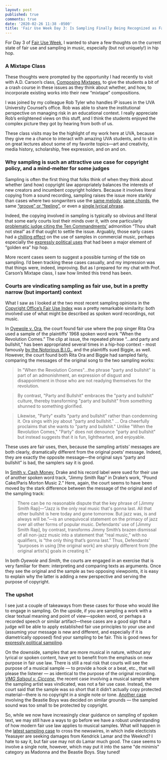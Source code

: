 ```yaml
---
layout: post
published: true
comments: true
date: '2020-02-26 11:38 -0500'
title: 'Fair Use Week Day 3: Is Sampling Finally Being Recognized as Fair Use? Kinda.'
---
```


For Day 3 of [Fair Use Week](http://fairuseweek.org), I wanted to share a few thoughts on the current state of fair use and sampling in music, especially (but not uniquely!) in hip hop. 

### A Mixtape Class

These thoughts were prompted by the opportunity I had recently to visit with A.D. Carson’s class, [Composing Mixtapes](https://news.virginia.edu/content/students-debut-mixtape-straight-uvas-rap-lab-unusual-final-exam), to give the students a bit of a crash course in these issues as they think about whether, and how, to incorporate existing works into their new “mixtape” compositions. 

I was joined by my colleague Rob Tyler who handles IP issues in the UVA University Counsel’s office. Rob was able to share the institutional perspective on managing risk in an educational context. I really appreciate Rob’s enlightened views on this stuff, and I think the students enjoyed the complex picture they got by hearing from both of us. 

These class visits may be the highlight of my work here at UVA, because they give me a chance to interact with amazing UVA students, and to sit in on great lectures about some of my favorite topics—art and creativity, media history, scholarship, free expression, and on and on.

### Why sampling is such an attractive use case for copyright policy, and a mind-melter for some judges

Sampling is often the first thing that folks think of when they think about whether (and how) copyright law appropriately balances the interests of new creators and incumbent copyright holders. Because it involves literal copying from a sound recording, sampling raises the issue more starkly than cases where two songwriters use the [same melody](https://www.youtube.com/watch?v=sJtm0MoOgiU&feature=emb_title), [same chords](https://www.youtube.com/watch?v=oOlDewpCfZQ), the same [“groove” or “feeling”](https://www.hollywoodreporter.com/thr-esq/blurred-lines-appeal-brief-says-artists-cant-copyright-a-groove-997767), or even a [single lyrical phrase](https://www.nytimes.com/2019/03/31/business/media/plagiarism-music-songwriters.html). 

Indeed, the copying involved in sampling is typically so obvious and literal that some early courts lost their minds over it, with one particularly [problematic judge citing the Ten Commandments’](https://blogs.law.gwu.edu/mcir/case/grand-upright-v-warner/) admonition “Thou shalt not steal” as if that ought to settle the issue. Arguably, those early cases had a [chilling effect](https://www.theatlantic.com/entertainment/archive/2011/04/how-copyright-law-hurts-music-from-chuck-d-to-girl-talk/236975/) on the use of samples in commercial music, perhaps especially the [expressly political uses](https://www.theatlantic.com/entertainment/archive/2013/09/did-the-decline-of-sampling-cause-the-decline-of-political-hip-hop/279791/) that had been a major element of “golden era” hip hop. 

More recent cases seem to suggest a possible turning of the tide on sampling. I’d been tracking these cases casually, and my impression was that things were, indeed, improving. But as I prepared for my chat with Prof. Carson’s Mixtape class, I saw how limited this trend has been.

### Courts are vindicating sampling as fair use, but in a pretty narrow (but important) context

What I saw as I looked at the two most recent sampling opinions in the [Copyright Office’s Fair Use Index](https://www.copyright.gov/fair-use/fair-index.html) was a pretty remarkable similarity: both involved use of what might be described as spoken word recordings, not music. 

In [Oyewole v. Ora](https://www.copyright.gov/fair-use/summaries/oyewole-ora-sdny2018.pdf), the court found fair use where the pop singer Rita Ora used a sample of the plaintiffs’ 1968 spoken word work “When the Revolution Comes.” The clip at issue, the repeated phrase “…and party and bullshit,” has been appropriated several times in a hip-hop context - most famously [by the Notorious B.I.G.](https://www.youtube.com/watch?v=rEaPDNgUPLE), and the plaintiffs sued Biggie, as well. However, the court found both Rita Ora and Biggie had sampled fairly, comparing the messages of the original song to the two sampling works:

> In "When the Revolution Comes"…the phrase "party and bullshit" is part of an admonishment, an expression of disgust and disappointment in those who are not readying themselves for the revolution.

> By contrast, "Party and Bullshit" embraces the "party and bullshit" culture, thereby transforming "party and bullshit" from something shunned to something glorified.

> Likewise, "Party" exalts "party and bullshit" rather than condemning it. Ora sings with joy about "party and bullshit." … Ora cheerfully proclaims that she wants to "party and bullshit." Unlike "When the Revolution Comes," "Party" does not denounce "party and bullshit" but instead suggests that it is fun, lighthearted, and enjoyable.

These uses are fair uses, then, because the sampling artists’ messages are both clearly, dramatically different from the original poets’ message. Indeed, they are exactly the opposite message—the original says “party and bullshit” is bad, the samplers say it is good. 

In [Smith v. Cash Money](https://www.copyright.gov/fair-use/summaries/estate-of-james-oscar-smith-cash-money-records-no.1-14-cv-02703-2017.pdf), Drake and his record label were sued for their use of another spoken word track, “Jimmy Smith Rap” in Drake’s work, “Pound Cake/Paris Morton Music 2.”  Here, again, the court seems to have been moved by the stark difference between the message of the original and of the sampling track:

> There can be no reasonable dispute that the key phrase of [Jimmy Smith Rap]—“Jazz is the only real music that's gonna last. All that other bullshit is here today and gone tomorrow. But jazz was, is and always will be.”—is an unequivocal statement on the primacy of jazz over all other forms of popular music. Defendants’ use of [Jimmy Smith Rap], by contrast, transforms Jimmy Smith’s brazen dismissal of all non-jazz music into a statement that “real music,” with no qualifiers, is “the only thing that’s gonna last.” Thus, Defendants’ “purposes in using [the original work] are sharply different from [the original artist’s] goals in creating it.”

In both *Oyewole* and *Smith*, the courts are engaged in an exercise that is very familiar for them: interpreting and comparing texts as arguments. Once they see the original and the sample as two opposing viewpoints, it is easy to explain why the latter is adding a new perspective and serving the purpose of copyright.

### The upshot

I see just a couple of takeaways from these cases for those who would like to engage in sampling. On the upside, if you are sampling a work with a clear textual meaning and point of view—spoken word, or perhaps a recorded speech or similar artifact—these cases are a good sign that a judge will be able to apply established fair use principles to your use and (assuming your message is new and different, and especially if it is diametrically opposed) find your sampling to be fair. This is good news for [expressly political sampling](https://www.theatlantic.com/entertainment/archive/2013/09/did-the-decline-of-sampling-cause-the-decline-of-political-hip-hop/279791/). 

On the downside, samples that are more musical in nature, without any lyrical or spoken content, have yet to benefit from the emphasis on new purpose in fair use law. There is still a real risk that courts will see the purpose of a musical sample — to provide a hook or a beat, etc., that will please the listener — as identical to the purpose of the original recording. *[VMG Salsoul v. Ciccone](https://fairuse.stanford.edu/case/vmg-salsoul-llc-v-ciccone/)*, the recent case involving a musical sample where the sampling artist was vindicated, was not a fair use case. Instead, the court said that the sample was so short that it didn’t actually copy protected material—there is no copyright in a single note or tone. [Another case](https://www.npr.org/templates/story/story.php?storyId=4701570) involving the Beastie Boys was decided on similar grounds — the sampled sound was too small to be protected by copyright. 

So, while we now have increasingly clear guidance on sampling of spoken text, we may still have a ways to go before we have a robust understanding of how modern fair use law applies to musical samples. What will happen in the [latest sampling case](https://pitchfork.com/news/yeasayer-suing-kendrick-lamar-and-the-weeknd-over-black-panther-song/) to cross the newswires, in which indie electicists Yeasayer are seeking damages from Kendrick Lamar and the Weeknd? I hate to say it, but fair use may not do Lamar much good. The case seems to involve a single note, however, which may put it into the same "de minimis" category as Madonna and the Beastie Boys. Stay tuned!
